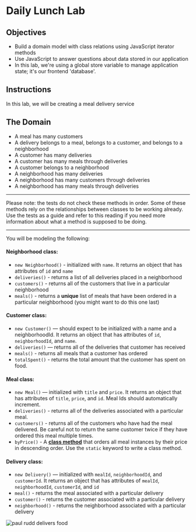 # Daily Lunch Lab

## Objectives

* Build a domain model with class relations using JavaScript iterator methods
* Use JavaScript to answer questions about data stored in our application
* In this lab, we're using a global store variable to manage application state; it's our frontend 'database'.

## Instructions

In this lab, we will be creating a meal delivery service

## The Domain

* A meal has many customers
* A delivery belongs to a meal, belongs to a customer, and belongs to a neighborhood
* A customer has many deliveries
* A customer has many meals through deliveries
* A customer belongs to a neighborhood
* A neighborhood has many deliveries
* A neighborhood has many customers through deliveries
* A neighborhood has many meals through deliveries

---

Please note: the tests do not check these methods in order. Some of these
methods rely on the relationships between classes to be working already. Use the
tests as a guide and refer to this reading if you need more information about
what a method is supposed to be doing.

---

You will be modeling the following:

#### Neighborhood class:

* `new Neighborhood()` - initialized with `name`. It returns an object that has attributes of `id` and `name`
* `deliveries()` - returns a list of all deliveries placed in a neighborhood
* `customers()` - returns all of the customers that live in a particular neighborhood
* `meals()` - returns a **unique** list of meals that have been ordered in a particular neighborhood (you might want to do this one last)

#### Customer class:

* `new Customer()` — should expect to be initialized with a name and a neighborhoodId. It returns an object that has attributes of `id`, `neighborhoodId`, and `name`.
* `deliveries()` — returns all of the deliveries that customer has received
* `meals()` - returns all meals that a customer has ordered
* `totalSpent()` - returns the total amount that the customer has spent on food.

#### Meal class:

* `new Meal()` — initialized with `title` and `price`. It returns an object that has attributes of `title`, `price`, and `id`. Meal Ids should automatically increment.
* `deliveries()` - returns all of the deliveries associated with a particular meal.
* `customers()` - returns all of the customers who have had the meal delivered. Be careful not to return the same customer twice if they have ordered this meal multiple times.
* `byPrice()` - A **[class method](https://developer.mozilla.org/en-US/docs/Web/JavaScript/Reference/Classes/static)** that orders all meal instances by their price in descending order. Use the `static` keyword to write a class method.

#### Delivery class:

* `new Delivery()` — initialized with `mealId`, `neighborhoodId`, and `customerId`. It returns an object that has attributes of `mealId`, `neighborhoodId`, `customerId`, and `id`
* `meal()` - returns the meal associated with a particular delivery
* `customer()` - returns the customer associated with a particular delivery
* `neighborhood()` - returns the neighborhood associated with a particular delivery

![paul rudd delivers food](https://media.giphy.com/media/3oz8xuoxXfXb1ONus8/giphy.gif)
